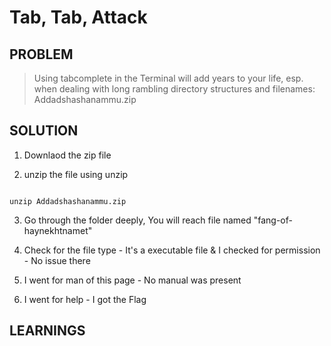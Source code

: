 

# Tab, Tab, Attack

## PROBLEM

> Using tabcomplete in the Terminal will add years to your life, esp. when dealing with long rambling directory structures and filenames: Addadshashanammu.zip

## SOLUTION

1. Downlaod the zip file

2. unzip the file using unzip

```

unzip Addadshashanammu.zip   

```

3. Go through the folder deeply, You will reach file named "fang-of-haynekhtnamet"

4. Check for the file type - It's a executable file & I checked for permission - No issue there

5. I went for man of this page - No manual was present

6. I went for help - I got the Flag


## LEARNINGS

